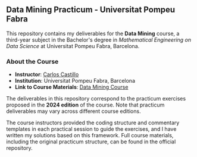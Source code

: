 ## Data Mining Practicum - Universitat Pompeu Fabra

This repository contains my deliverables for the **Data Mining** course, a third-year subject in the Bachelor's degree in *Mathematical Engineering on Data Science* at Universitat Pompeu Fabra, Barcelona. 

### About the Course

- **Instructor**: [Carlos Castillo](https://chato.cl/)  
- **Institution**: Universitat Pompeu Fabra, Barcelona  
- **Link to Course Materials**: [Data Mining Course](https://github.com/chatox/data-mining-course)

The deliverables in this repository correspond to the practicum exercises proposed in the **2024 edition** of the course. Note that practicum deliverables may vary across different course editions. 

The course instructors provided the coding structure and commentary templates in each practical session to guide the exercises, and I have written my solutions based on this framework. Full course materials, including the original practicum structure, can be found in the official repository.
